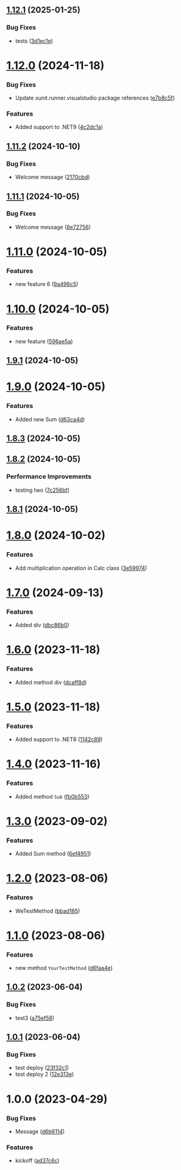 ## [1.12.1](https://github.com/nelson-tests/Test.Nuget.Please.Dont.Use/compare/v1.12.0...v1.12.1) (2025-01-25)


### Bug Fixes

* tests ([3d1ec1e](https://github.com/nelson-tests/Test.Nuget.Please.Dont.Use/commit/3d1ec1e2c286e404e2ed0dcf61d86780fc31b904))

# [1.12.0](https://github.com/nelson-tests/Test.Nuget.Please.Dont.Use/compare/v1.11.2...v1.12.0) (2024-11-18)


### Bug Fixes

* Update xunit.runner.visualstudio package references ([e7b8c5f](https://github.com/nelson-tests/Test.Nuget.Please.Dont.Use/commit/e7b8c5f89e8e62430ea16f78ea4b89d5576fa3e6))


### Features

* Added support to .NET9 ([4c2dc1a](https://github.com/nelson-tests/Test.Nuget.Please.Dont.Use/commit/4c2dc1a5f3132d5c41fb18f45acfb1a593d38445))

## [1.11.2](https://github.com/nelson-tests/Test.Nuget.Please.Dont.Use/compare/v1.11.1...v1.11.2) (2024-10-10)


### Bug Fixes

* Welcome message ([2170cbd](https://github.com/nelson-tests/Test.Nuget.Please.Dont.Use/commit/2170cbdd736f4daf3add1fd79de6edc17d6d11d8))

## [1.11.1](https://github.com/nelson-tests/Test.Nuget.Please.Dont.Use/compare/v1.11.0...v1.11.1) (2024-10-05)


### Bug Fixes

* Welcome message ([8e72756](https://github.com/nelson-tests/Test.Nuget.Please.Dont.Use/commit/8e72756e8d679fbb7ebd2dba7d8b839447d0b124))

# [1.11.0](https://github.com/nelson-tests/Test.Nuget.Please.Dont.Use/compare/v1.10.0...v1.11.0) (2024-10-05)


### Features

* new feature 6 ([9a496c5](https://github.com/nelson-tests/Test.Nuget.Please.Dont.Use/commit/9a496c55e29f77801632ad0df333daa5567d2185))

# [1.10.0](https://github.com/nelson-tests/Test.Nuget.Please.Dont.Use/compare/v1.9.1...v1.10.0) (2024-10-05)


### Features

* new feature ([596ae5a](https://github.com/nelson-tests/Test.Nuget.Please.Dont.Use/commit/596ae5a6c7401c58dbb65a212d4baa7b3dab616a))

## [1.9.1](https://github.com/nelson-tests/Test.Nuget.Please.Dont.Use/compare/v1.9.0...v1.9.1) (2024-10-05)

# [1.9.0](https://github.com/nelson-tests/Test.Nuget.Please.Dont.Use/compare/v1.8.3...v1.9.0) (2024-10-05)


### Features

* Added new Sum ([d63ca4d](https://github.com/nelson-tests/Test.Nuget.Please.Dont.Use/commit/d63ca4da3dcba009b3255517249132cd03ed8de7))

## [1.8.3](https://github.com/nelson-tests/Test.Nuget.Please.Dont.Use/compare/v1.8.2...v1.8.3) (2024-10-05)

## [1.8.2](https://github.com/nelson-tests/Test.Nuget.Please.Dont.Use/compare/v1.8.1...v1.8.2) (2024-10-05)


### Performance Improvements

* testing two ([7c256bf](https://github.com/nelson-tests/Test.Nuget.Please.Dont.Use/commit/7c256bf65a27fed0cff7c5cfa688169ea416ab39))

## [1.8.1](https://github.com/nelson-tests/Test.Nuget.Please.Dont.Use/compare/v1.8.0...v1.8.1) (2024-10-05)

# [1.8.0](https://github.com/nelson-tests/Test.Nuget.Please.Dont.Use/compare/v1.7.0...v1.8.0) (2024-10-02)


### Features

* Add multiplication operation in Calc class ([3e59974](https://github.com/nelson-tests/Test.Nuget.Please.Dont.Use/commit/3e59974d29ba052a21caeb03a99f881a756e6fc5))

# [1.7.0](https://github.com/nelson-tests/Test.Nuget.Please.Dont.Use/compare/v1.6.0...v1.7.0) (2024-09-13)


### Features

* Added div ([dbc86b0](https://github.com/nelson-tests/Test.Nuget.Please.Dont.Use/commit/dbc86b0a52f5c4d5e79e4f4e9daf6a62413366cb))

# [1.6.0](https://github.com/nelson-tests/Test.Nuget.Please.Dont.Use/compare/v1.5.0...v1.6.0) (2023-11-18)


### Features

* Added method div ([dcaff8d](https://github.com/nelson-tests/Test.Nuget.Please.Dont.Use/commit/dcaff8d20788607ae30e890991beb65fb160f797))

# [1.5.0](https://github.com/nelson-tests/Test.Nuget.Please.Dont.Use/compare/v1.4.0...v1.5.0) (2023-11-18)


### Features

* Added support to .NET8 ([1142c89](https://github.com/nelson-tests/Test.Nuget.Please.Dont.Use/commit/1142c89818d9f268427827a94ad2afd9649d7619))

# [1.4.0](https://github.com/nelson-tests/Test.Nuget.Please.Dont.Use/compare/v1.3.0...v1.4.0) (2023-11-16)


### Features

* Added method `Sub` ([fb0b553](https://github.com/nelson-tests/Test.Nuget.Please.Dont.Use/commit/fb0b553911d1334c4084b5d6eabb4cea2d18ca32))

# [1.3.0](https://github.com/nelson-tests/Test.Nuget.Please.Dont.Use/compare/v1.2.0...v1.3.0) (2023-09-02)


### Features

* Added Sum method ([6ef4951](https://github.com/nelson-tests/Test.Nuget.Please.Dont.Use/commit/6ef4951a1db23f72f1640e560fcbf2878ecc6b63))

# [1.2.0](https://github.com/nelson-tests/Test.Nuget.Please.Dont.Use/compare/v1.1.0...v1.2.0) (2023-08-06)


### Features

* WeTestMethod ([bbad185](https://github.com/nelson-tests/Test.Nuget.Please.Dont.Use/commit/bbad185b42e57a447235612b3d1a45e34d56abdd))

# [1.1.0](https://github.com/nelson-tests/Test.Nuget.Please.Dont.Use/compare/v1.0.2...v1.1.0) (2023-08-06)


### Features

* new method `YourTestMethod` ([d6faa4e](https://github.com/nelson-tests/Test.Nuget.Please.Dont.Use/commit/d6faa4e96186c180f194613480008dfd5565aabc))

## [1.0.2](https://github.com/nelson-tests/Test.Nuget.Please.Dont.Use/compare/v1.0.1...v1.0.2) (2023-06-04)


### Bug Fixes

* test3 ([a75ef58](https://github.com/nelson-tests/Test.Nuget.Please.Dont.Use/commit/a75ef5824cb02f0984cdf886c223ed9924c19ab8))

## [1.0.1](https://github.com/nelson-tests/Test.Nuget.Please.Dont.Use/compare/v1.0.0...v1.0.1) (2023-06-04)


### Bug Fixes

* test deploy ([23f32c1](https://github.com/nelson-tests/Test.Nuget.Please.Dont.Use/commit/23f32c1892e3b44f99512752064737de0609f343))
* test deploy 2 ([12e313e](https://github.com/nelson-tests/Test.Nuget.Please.Dont.Use/commit/12e313ebffd45ed8cf239c30233611bb82e5489e))

# 1.0.0 (2023-04-29)


### Bug Fixes

* Message ([d6b6114](https://github.com/nelson-tests/Test.Nuget.Please.Dont.Use/commit/d6b61142672e667694ce4a9cb569b3c965a317be))


### Features

* kickoff ([ad37c6c](https://github.com/nelson-tests/Test.Nuget.Please.Dont.Use/commit/ad37c6c46fe0de0282c41a02b95b65c3fbfcca11))
